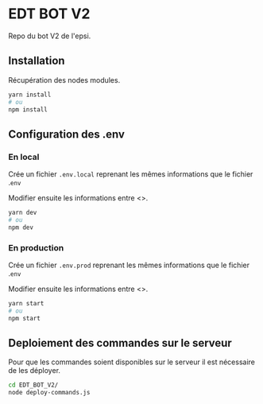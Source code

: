 # EDT BOT V2
Repo du bot V2 de l'epsi.

## Installation
Récupération des nodes modules.
```bash
yarn install
# ou
npm install
```

## Configuration des .env
### En local
Crée un fichier `.env.local` reprenant les mêmes informations que le fichier .`env`

Modifier ensuite les informations entre <>. 
```bash
yarn dev
# ou
npm dev
```

### En production
Crée un fichier `.env.prod` reprenant les mêmes informations que le fichier .`env`

Modifier ensuite les informations entre <>.
```bash
yarn start
# ou
npm start
```

## Deploiement des commandes sur le serveur
Pour que les commandes soient disponibles sur le serveur il est nécessaire de les déployer.

```bash
cd EDT_BOT_V2/
node deploy-commands.js
```